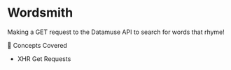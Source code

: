 # Wordsmith

Making a GET request to the Datamuse API to search for words that rhyme!

🧠 Concepts Covered

- XHR Get Requests
